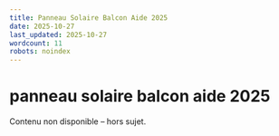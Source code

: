```yaml
---
title: Panneau Solaire Balcon Aide 2025
date: 2025-10-27
last_updated: 2025-10-27
wordcount: 11
robots: noindex
---
```


# panneau solaire balcon aide 2025

Contenu non disponible – hors sujet.